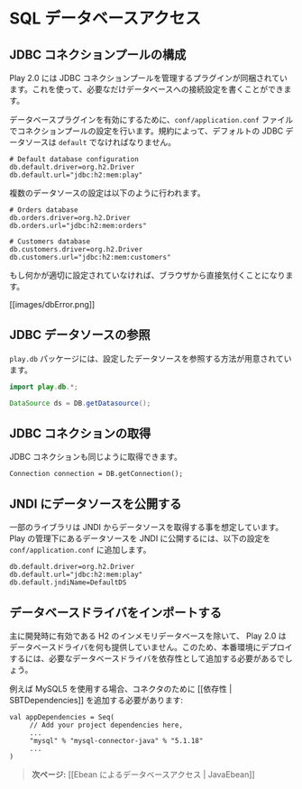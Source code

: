 <!-- translated -->
<!--
# Accessing an SQL database
-->
# SQL データベースアクセス

<!--
## Configuring JDBC connection pools
-->
## JDBC コネクションプールの構成

<!--
Play 2.0 provides a plugin for managing JDBC connection pools. You can configure as many databases you need.
-->
Play 2.0 には JDBC コネクションプールを管理するプラグインが同梱されています。これを使って、必要なだけデータベースへの接続設定を書くことができます。

<!--
To enable the database plugin, configure a connection pool in the `conf/application.conf` file. By convention the default JDBC data source must be called `default`:
-->
データベースプラグインを有効にするために、`conf/application.conf` ファイルでコネクションプールの設定を行います。規約によって、デフォルトの JDBC データソースは `default` でなければなりません。

```properties
# Default database configuration
db.default.driver=org.h2.Driver
db.default.url="jdbc:h2:mem:play"
```

<!--
To configure several data sources:
-->
複数のデータソースの設定は以下のように行われます。

```properties
# Orders database
db.orders.driver=org.h2.Driver
db.orders.url="jdbc:h2:mem:orders"

# Customers database
db.customers.driver=org.h2.Driver
db.customers.url="jdbc:h2:mem:customers"
```

<!--
If something isn’t properly configured, you will be notified directly in your browser:
-->
もし何かが適切に設定されていなければ、ブラウザから直接気付くことになります。

[[images/dbError.png]]

<!--
## Accessing the JDBC datasource
-->
## JDBC データソースの参照

<!--
The `play.db` package provides access to the configured data sources:
-->
`play.db` パッケージには、設定したデータソースを参照する方法が用意されています。

```java
import play.db.*;

DataSource ds = DB.getDatasource();
```

<!--
## Obtaining a JDBC connection
-->
## JDBC コネクションの取得

<!--
You can retrieve a JDBC connection the same way:
-->
JDBC コネクションも同じように取得できます。

```
Connection connection = DB.getConnection();
```

<!--
## Exposing the datasource through JNDI
-->
## JNDI にデータソースを公開する

<!--
Some libraries expect to retrieve the `Datasource` reference from JNDI. You can expose any Play managed datasource via JDNI by adding this configuration in `conf/application.conf`:
-->
一部のライブラリは JNDI からデータソースを取得する事を想定しています。 Play の管理下にあるデータソースを JNDI に公開するには、以下の設定を `conf/application.conf` に追加します。

```
db.default.driver=org.h2.Driver
db.default.url="jdbc:h2:mem:play"
db.default.jndiName=DefaultDS
```

<!--
## Importing a Database Driver
-->
## データベースドライバをインポートする

<!--
Other than for the h2 in-memory database, useful mostly in development mode, Play 2.0 does not provide any database drivers. Consequently, to deploy in production you will have to add your database driver as an application dependency.
-->
主に開発時に有効である H2 のインメモリデータベースを除いて、 Play 2.0 はデータベースドライバを何も提供していません。このため、本番環境にデプロイするには、必要なデータベースドライバを依存性として追加する必要があるでしょう。

<!--
For example, if you use MySQL5, you need to add a [[dependency| SBTDependencies]] for the connector:
-->
例えば MySQL5 を使用する場合、コネクタのために [[依存性 | SBTDependencies]] を追加する必要があります:

```
val appDependencies = Seq(
     // Add your project dependencies here,
     ...
     "mysql" % "mysql-connector-java" % "5.1.18"
     ...
)
```

<!--
> **Next:** [[Using Ebean to access your database | JavaEbean]]
-->
> **次ページ:** [[Ebean によるデータベースアクセス | JavaEbean]]
